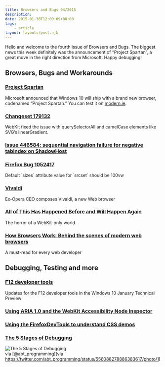 ```yaml
---
title: Browsers and Bugs 04/2015
description: 
date: 2015-01-30T12:09:09+00:00
tags:
    - article
layout: layouts/post.njk
---
```


Hello and welcome to the fourth issue of Browsers and Bugs. The biggest news this week definitely was the announcement of “Project Spartan”, a great move in the right direction from Microsoft. Happy debugging!

Browsers, Bugs and Workarounds
------------------------------

### [Project Spartan](http://blogs.msdn.com/b/ie/archive/2015/01/22/project-spartan-and-the-windows-10-january-preview-build.aspx)

Microsoft announced that Windows 10 will ship with a brand new browser, codenamed “Project Spartan.” You can test it on [modern.ie](https://remote.modern.ie/).

### [Changeset 179132](http://trac.webkit.org/changeset/179132)

WebKit fixed the issue with querySelectorAll and camelCase elements like SVG’s linearGradient.

### [Issue 446584: sequential navigation failure for negative tabindex on ShadowHost](https://code.google.com/p/chromium/issues/detail?id=446584)

### [Firefox Bug 1052417](https://bugzilla.mozilla.org/show_bug.cgi?id=1052417)

Default \`sizes\` attribute value for \`srcset\` should be 100vw

### [Vivaldi](http://www.cnet.com/news/ex-opera-ceo-launches-new-browser-vivaldi/)

Ex-Opera CEO composes Vivaldi, a new Web browser

### [All of This Has Happened Before and Will Happen Again](http://blog.adrianroselli.com/2015/01/all-of-this-has-happened-before-and.html)

The horror of a WebKit-only world.

### [How Browsers Work: Behind the scenes of modern web browsers](http://www.html5rocks.com/en/tutorials/internals/howbrowserswork/)

A must-read for every web developer

Debugging, Testing and more
---------------------------

### [F12 developer tools](http://blogs.msdn.com/b/ie/archive/2015/01/27/updates-for-the-f12-developer-tools-in-the-windows-10-january-technical-preview.aspx)

Updates for the F12 developer tools in the Windows 10 January Technical Preview

### [Using ARIA 1.0 and the WebKit Accessibility Node Inspector](https://www.webkit.org/blog/3302/aria_and_accessibility_inspector/)

### [Using the FirefoxDevTools to understand CSS demos](https://www.youtube.com/watch?v=eYYTKEIS6zw)

### [The 5 Stages of Debugging](https://twitter.com/abt_programming/status/556088278886383617/photo/1)

![The 5 Stages of Debugging](https://pbs.twimg.com/media/B7efV9xIYAAAisB.jpg:large)  
via [@abt\_programming](via https://twitter.com/abt_programming/status/556088278886383617/photo/1)